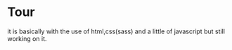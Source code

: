 # Tour
it is basically with the use of html,css(sass) and a little of javascript but still working on it.
